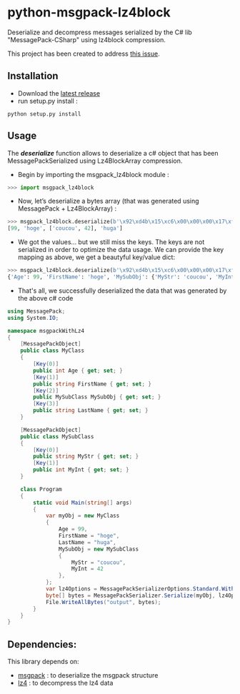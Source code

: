 # python-msgpack-lz4block

Deserialize and decompress messages serialized by the C# lib "MessagePack-CSharp" using lz4block compression.

This project has been created to address [this issue](https://github.com/neuecc/MessagePack-CSharp/issues/1278).

## Installation

- Download the [latest release](https://github.com/AlsidOfficial/python-msgpack-lz4block/releases/latest)
- run setup.py install :

```
python setup.py install
```

## Usage

The ***deserialize*** function allows to deserialize a c# object that has been MessagePackSerialized using
Lz4BlockArray compression.

- Begin by importing the msgpack_lz4block module :
```python
>>> import msgpack_lz4block
```

- Now, let’s deserialize a bytes array (that was generated using MessagePack + Lz4BlockArray) :

```python
>>> msgpack_lz4block.deserialize(b'\x92\xd4b\x15\xc6\x00\x00\x00\x17\xf0\x06\x94c\xa4hoge\x92\xa6coucou*\xa4huga')
[99, 'hoge', ['coucou', 42], 'huga']
```

- We got the values... but we still miss the keys. The keys are not serialized in order to optimize the data usage. We can provide the key mapping as above, we get a beautyful key/value dict:

```python
>>> msgpack_lz4block.deserialize(b'\x92\xd4b\x15\xc6\x00\x00\x00\x17\xf0\x06\x94c\xa4hoge\x92\xa6coucou*\xa4huga', key_map=['Age', 'FirstName', ('MySubObj', ['MyStr', 'MyInt']), 'LastName'])
{'Age': 99, 'FirstName': 'hoge', 'MySubObj': {'MyStr': 'coucou', 'MyInt': 42}, 'LastName': 'huga'}
```

- That's all, we successfully deserialized the data that was generated by the above c# code

```c#
using MessagePack;
using System.IO;

namespace msgpackWithLz4
{
    [MessagePackObject]
    public class MyClass
    {
        [Key(0)]
        public int Age { get; set; }
        [Key(1)]
        public string FirstName { get; set; }
        [Key(2)]
        public MySubClass MySubObj { get; set; }
        [Key(3)]
        public string LastName { get; set; }
    }

    [MessagePackObject]
    public class MySubClass
    {
        [Key(0)]
        public string MyStr { get; set; }
        [Key(1)]
        public int MyInt { get; set; }
    }

    class Program
    {
        static void Main(string[] args)
        {
            var myObj = new MyClass
            {
                Age = 99,
                FirstName = "hoge",
                LastName = "huga",
                MySubObj = new MySubClass
                {
                    MyStr = "coucou",
                    MyInt = 42
                },
            };
            var lz4Options = MessagePackSerializerOptions.Standard.WithCompression(MessagePackCompression.Lz4BlockArray);
            byte[] bytes = MessagePackSerializer.Serialize(myObj, lz4Options);
            File.WriteAllBytes("output", bytes);
        }
    }
}
```

## Dependencies:

This library depends on:

- [msgpack](https://github.com/msgpack/msgpack-python) : to deserialize the msgpack structure
- [lz4](https://github.com/python-lz4/python-lz4) : to decompress the lz4 data

